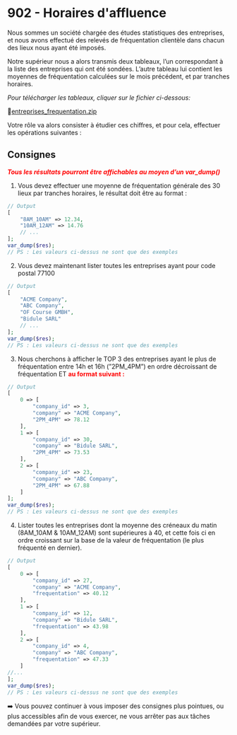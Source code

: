 # 902 - Horaires d'affluence

Nous sommes un société chargée des études statistiques des entreprises, et nous avons effectué des relevés de fréquentation clientèle dans chacun des lieux nous ayant été imposés.

Notre supérieur nous a alors transmis deux tableaux, l’un correspondant à la liste des entreprises qui ont été sondées. L’autre tableau lui contient les moyennes de fréquentation calculées sur le mois précédent, et par tranches horaires.


*Pour télécharger les tableaux, cliquer sur le fichier ci-dessous:*

📁[entreprises_frequentation.zip](entreprises_frequentation.zip)

Votre rôle va alors consister à étudier ces chiffres, et pour cela, effectuer les opérations suivantes :


## Consignes

***<span style="color: red;">Tous les résultats pourront être affichables au moyen d’un var_dump()</span>***

1. Vous devez effectuer une moyenne de fréquentation générale des 30 lieux par tranches horaires, le résultat doit être au format :
```php
// Output 
[
	"8AM_10AM" => 12.34,
	"10AM_12AM" => 14.76
	// ...
];
var_dump($res);
// PS : Les valeurs ci-dessus ne sont que des exemples
```

2. Vous devez maintenant lister toutes les entreprises ayant pour code postal 77100
```php
// Output
[
	"ACME Company",
	"ABC Company",
	"OF Course GMBH",
	"Bidule SARL"
	// ...
];
var_dump($res);
// PS : Les valeurs ci-dessus ne sont que des exemples
```

3. Nous cherchons à afficher le TOP 3 des entreprises ayant le plus de fréquentation entre 14h et 16h (”2PM_4PM”) en ordre décroissant de fréquentation ET **<span style="color: red">au format suivant :</span>**
```php
// Output
[ 
	0 => [
		"company_id" => 3,
		"company" => "ACME Company",
		"2PM_4PM" => 78.12
	],
	1 => [
		"company_id" => 30,
		"company" => "Bidule SARL",
		"2PM_4PM" => 73.53
	],
	2 => [
		"company_id" => 23,
		"company" => "ABC Company",
		"2PM_4PM" => 67.88
	]
];
var_dump($res);
// PS : Les valeurs ci-dessus ne sont que des exemples
```

4. Lister toutes les entreprises dont la moyenne des créneaux du matin (8AM_10AM & 10AM_12AM) sont supérieures à 40, et cette fois ci en ordre croissant sur la base de la valeur de fréquentation (le plus fréquenté en dernier).
```php
// Output
[ 
	0 => [
		"company_id" => 27,
		"company" => "ACME Company",
		"frequentation" => 40.12
	],
	1 => [
		"company_id" => 12,
		"company" => "Bidule SARL",
		"frequentation" => 43.98
	],
	2 => [
		"company_id" => 4,
		"company" => "ABC Company",
		"frequentation" => 47.33
	]
//...
];
var_dump($res);
// PS : Les valeurs ci-dessus ne sont que des exemples
```

<aside>
➡️ Vous pouvez continuer à vous imposer des consignes plus pointues, ou plus accessibles afin de vous exercer, ne vous arrêter pas aux tâches demandées par votre supérieur.

</aside>